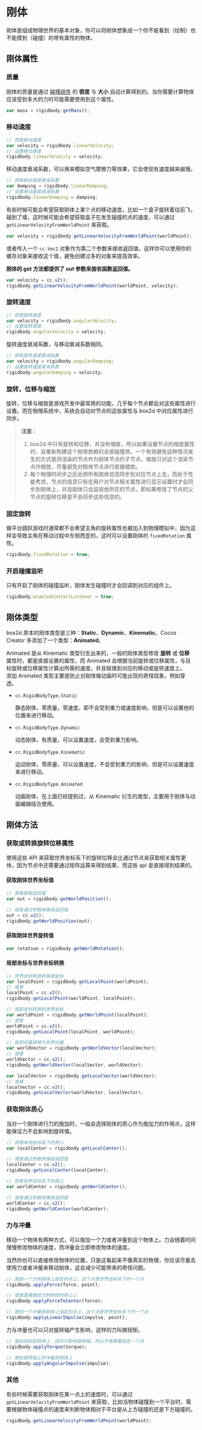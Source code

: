 # 刚体

刚体是组成物理世界的基本对象，你可以将刚体想象成一个你不能看到（绘制）也不能摸到（碰撞）的带有属性的物体。

## 刚体属性

### 质量

刚体的质量是通过 [碰撞组件](collider-component.md) 的 **密度** 与 **大小** 自动计算得到的。当你需要计算物体应该受到多大的力时可能需要使用到这个属性。

```javascript
var mass = rigidbody.getMass();
```

### 移动速度

```javascript
// 获取移动速度
var velocity = rigidbody.linearVelocity;
// 设置移动速度
rigidbody.linearVelocity = velocity;
```

移动速度衰减系数，可以用来模拟空气摩擦力等效果，它会使现有速度越来越慢。

```javascript
// 获取移动速度衰减系数
var damping = rigidbody.linearDamping;
// 设置移动速度衰减系数
rigidbody.linearDamping = damping;
```

有些时候可能会希望获取刚体上某个点的移动速度，比如一个盒子旋转着往前飞，碰到了墙，这时候可能会希望获取盒子在发生碰撞的点的速度，可以通过  `getLinearVelocityFromWorldPoint` 来获取。

```javascript
var velocity = rigidbody.getLinearVelocityFromWorldPoint(worldPoint);
```

或者传入一个 `cc.Vec2` 对象作为第二个参数来接收返回值，这样你可以使用你的缓存对象来接收这个值，避免创建过多的对象来提高效率。

**刚体的 get 方法都提供了 out 参数来接收函数返回值。**

```javascript
var velocity = cc.v2();
rigidbody.getLinearVelocityFromWorldPoint(worldPoint, velocity);
```

### 旋转速度

```javascript
// 获取旋转速度
var velocity = rigidbody.angularVelocity;
// 设置旋转速度
rigidbody.angularVelocity = velocity;
```

旋转速度衰减系数，与移动衰减系数相同。

```javascript
// 获取旋转速度衰减系数
var velocity = rigidbody.angularDamping;
// 设置旋转速度衰减系数
rigidbody.angularDamping = velocity;
```

### 旋转，位移与缩放

旋转，位移与缩放是游戏开发中最常用的功能，几乎每个节点都会对这些属性进行设置。而在物理系统中，系统会自动对节点的这些属性与 box2d 中对应属性进行同步。

> **注意**：
>
> 1. box2d 中只有旋转和位移，并没有缩放，所以如果设置节点的缩放属性时，会重新构建这个刚体依赖的全部碰撞体。一个有效避免这种情况发生的方式是将渲染的节点作为刚体节点的子节点，缩放只对这个渲染节点作缩放，尽量避免对刚体节点进行直接缩放。
> 2. 每个物理时间步之后会把所有刚体信息同步到对应节点上去，而处于性能考虑，节点的信息只有在用户对节点相关属性进行显示设置时才会同步到刚体上，并且刚体只会监视他所在的节点，即如果修改了节点的父节点的旋转位移是不会同步这些信息的。

### 固定旋转

做平台跳跃游戏时通常都不会希望主角的旋转属性也被加入到物理模拟中，因为这样会导致主角在移动过程中东倒西歪的，这时可以设置刚体的 `fixedRotation` 属性。

```javascript
rigidbody.fixedRotation = true;
```

### 开启碰撞监听

只有开启了刚体的碰撞监听，刚体发生碰撞时才会回调到对应的组件上。

```javascript
rigidbody.enabledContactListener = true;
```

## 刚体类型

box2d 原本的刚体类型是三种：**Static**、**Dynamic**、**Kinematic**。Cocos Creator 多添加了一个类型：**Animated**。

Animated 是从 Kinematic 类型衍生出来的，一般的刚体类型修改 **旋转** 或 **位移** 属性时，都是直接设置的属性，而 Animated 会根据当前旋转或位移属性，与目标旋转或位移属性计算出所需的速度，并且赋值到对应的移动或旋转速度上。<br>
添加 Animated 类型主要是防止对刚体做动画时可能出现的奇怪现象，例如穿透。

- `cc.RigidBodyType.Static`

  静态刚体，零质量，零速度，即不会受到重力或速度影响，但是可以设置他的位置来进行移动。

- `cc.RigidBodyType.Dynamic`

  动态刚体，有质量，可以设置速度，会受到重力影响。

- `cc.RigidBodyType.Kinematic`

  运动刚体，零质量，可以设置速度，不会受到重力的影响，但是可以设置速度来进行移动。

- `cc.RigidBodyType.Animated`

  动画刚体，在上面已经提到过，从 Kinematic 衍生的类型，主要用于刚体与动画编辑结合使用。

## 刚体方法

### 获取或转换旋转位移属性

使用这些 API 来获取世界坐标系下的旋转位移会比通过节点来获取相关属性更快，因为节点中还需要通过矩阵运算来得到结果，而这些 api 是直接得到结果的。

#### 获取刚体世界坐标值

```javascript
// 直接获取返回值
var out = rigidbody.getWorldPosition();

// 或者通过参数来接收返回值
out = cc.v2();
rigidbody.getWorldPosition(out);
```

#### 获取刚体世界旋转值

```javascript
var rotation = rigidbody.getWorldRotation();
```

#### 局部坐标与世界坐标转换

```javascript
// 世界坐标转换到局部坐标
var localPoint = rigidbody.getLocalPoint(worldPoint);
// 或者
localPoint = cc.v2();
rigidbody.getLocalPoint(worldPoint, localPoint);
```

```javascript
// 局部坐标转换到世界坐标
var worldPoint = rigidbody.getWorldPoint(localPoint);
// 或者
worldPoint = cc.v2();
rigidbody.getLocalPoint(localPoint, worldPoint);
```

```javascript
// 局部向量转换为世界向量
var worldVector = rigidbody.getWorldVector(localVector);
// 或者
worldVector = cc.v2();
rigidbody.getWorldVector(localVector, worldVector);
```

```javascript
var localVector = rigidbody.getLocalVector(worldVector);
// 或者
localVector = cc.v2();
rigidbody.getLocalVector(worldVector, localVector);
```

### 获取刚体质心

当对一个刚体进行力的施加时，一般会选择刚体的质心作为施加力的作用点，这样能保证力不会影响到旋转值。

```javascript
// 获取本地坐标系下的质心
var localCenter = rigidbody.getLocalCenter();

// 或者通过参数来接收返回值
localCenter = cc.v2();
rigidbody.getLocalCenter(localCenter);

// 获取世界坐标系下的质心
var worldCenter = rigidbody.getWorldCenter();

// 或者通过参数来接收返回值
worldCenter = cc.v2();
rigidbody.getWorldCenter(worldCenter);
```

### 力与冲量

移动一个物体有两种方式，可以施加一个力或者冲量到这个物体上。力会随着时间慢慢修改物体的速度，而冲量会立即修改物体的速度。

当然你也可以直接修改物体的位置，只是这看起来不像真实的物理，你应该尽量去使用力或者冲量来移动刚体，这会减少可能带来的奇怪问题。

```javascript
// 施加一个力到刚体上指定的点上，这个点是世界坐标系下的一个点
rigidbody.applyForce(force, point);

// 或者直接施加力到刚体的质心上
rigidbody.applyForceToCenter(force);

// 施加一个冲量到刚体上指定的点上，这个点是世界坐标系下的一个点
rigidbody.applyLinearImpulse(impulse, point);
```

力与冲量也可以只对旋转轴产生影响，这样的力叫做扭矩。

```javascript
// 施加扭矩到刚体上，因为只影响旋转轴，所以不再需要指定一个点
rigidbody.applyTorque(torque);

// 施加旋转轴上的冲量到刚体上
rigidbody.applyAngularImpulse(impulse);
```

### 其他

有些时候需要获取刚体在某一点上的速度时，可以通过 `getLinearVelocityFromWorldPoint` 来获取，比如当物体碰撞到一个平台时，需要根据物体碰撞点的速度来判断物体相对于平台是从上方碰撞的还是下方碰撞的。

```javascript
rigidbody.getLinearVelocityFromWorldPoint(worldPoint);
```
